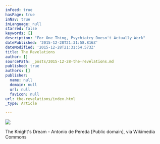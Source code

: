 ```yaml
---
inFeed: true
hasPage: true
inNav: true
inLanguage: null
starred: false
keywords: []
description: "For One Thing, Psychiatry Doesn't Actually Work"
datePublished: '2015-12-28T21:31:58.816Z'
dateModified: '2015-12-28T21:31:54.573Z'
title: The Revelations
author: []
sourcePath: _posts/2015-12-28-the-revelations.md
published: true
authors: []
publisher:
  name: null
  domain: null
  url: null
  favicon: null
url: the-revelations/index.html
_type: Article

---
```

![](https://the-grid-user-content.s3-us-west-2.amazonaws.com/41cd93b2-9bf4-4ba7-b596-1265cdcfb6e0.jpg)

The Knight's Dream - Antonio de Pereda \[Public domain\], via Wikimedia Commons